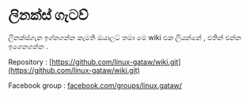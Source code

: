 # ලිනක්ස් ගැටව්

ලිනක්ස්ගැන ඉග්නගන්න කැමති ඔයාලට් තමා මෙ wiki එක ලියන්නේ , එතින් එන්න ඉගෙනගන්න .

Repository : [https://github.com/linux-gataw/wiki.git](https://github.com/linux-gataw/wiki.git)

Facebook group : [facebook.com/groups/linux.gataw/](https://www.facebook.com/groups/linux.gataw/)

